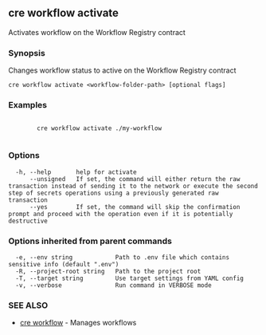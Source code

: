 ## cre workflow activate

Activates workflow on the Workflow Registry contract

### Synopsis

Changes workflow status to active on the Workflow Registry contract

```
cre workflow activate <workflow-folder-path> [optional flags]
```

### Examples

```

		cre workflow activate ./my-workflow
		
```

### Options

```
  -h, --help       help for activate
      --unsigned   If set, the command will either return the raw transaction instead of sending it to the network or execute the second step of secrets operations using a previously generated raw transaction
      --yes        If set, the command will skip the confirmation prompt and proceed with the operation even if it is potentially destructive
```

### Options inherited from parent commands

```
  -e, --env string            Path to .env file which contains sensitive info (default ".env")
  -R, --project-root string   Path to the project root
  -T, --target string         Use target settings from YAML config
  -v, --verbose               Run command in VERBOSE mode
```

### SEE ALSO

* [cre workflow](cre_workflow.md)	 - Manages workflows

